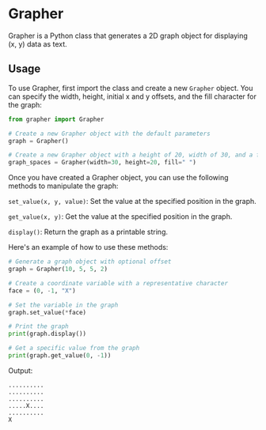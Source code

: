 # Grapher

Grapher is a Python class that generates a 2D graph object for displaying (x, y) data as text.

## Usage

To use Grapher, first import the class and create a new `Grapher` object. You
can specify the width, height, initial x and y offsets, and the fill character for the
graph:

```python
from grapher import Grapher

# Create a new Grapher object with the default parameters
graph = Grapher()

# Create a new Grapher object with a height of 20, width of 30, and a fill character of space " ".
graph_spaces = Grapher(width=30, height=20, fill=" ")
```

Once you have created a Grapher object, you can use the following methods to manipulate the graph:

`set_value(x, y, value)`: Set the value at the specified position in the graph.

`get_value(x, y)`: Get the value at the specified position in the graph.

`display()`: Return the graph as a printable string.

Here's an example of how to use these methods:

```python
# Generate a graph object with optional offset
graph = Grapher(10, 5, 5, 2)

# Create a coordinate variable with a representative character
face = (0, -1, "X")

# Set the variable in the graph
graph.set_value(*face)

# Print the graph
print(graph.display())

# Get a specific value from the graph
print(graph.get_value(0, -1))

```

Output:

```
..........
..........
..........
.....X....
..........
X
```
